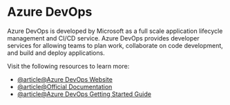 # Azure DevOps

Azure DevOps is developed by Microsoft as a full scale application lifecycle management and CI/CD service. Azure DevOps provides developer services for allowing teams to plan work, collaborate on code development, and build and deploy applications.

Visit the following resources to learn more:

- [@article@Azure DevOps Website](https://azure.microsoft.com/en-us/services/devops/#overview)
- [@article@Official Documentation](https://docs.microsoft.com/en-us/azure/devops/?view=azure-devops&viewFallbackFrom=vsts)
- [@article@Azure DevOps Getting Started Guide](https://docs.microsoft.com/en-us/azure/devops/user-guide/sign-up-invite-teammates?view=azure-devops)

